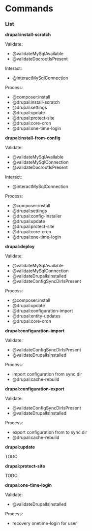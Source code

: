 # Commands

### List

**drupal:install-scratch**

Validate:
- @validateMySqlAvailable
- @validateDocrootIsPresent

Interact:
- @interactMySqlConnection

Process:
- @composer:install
- @drupal:install-scratch
- @drupal:settings
- @drupal:update
- @drupal:protect-site
- @drupal:core-cron
- @drupal:one-time-login

**drupal:install-from-config**

Validate:
- @validateMySqlAvailable
- @validateMySqlConnection
- @validateDocrootIsPresent

Interact:
- @interactMySqlConnection

Process:
- @composer:install
- @drupal:settings
- @drupal:config-installer
- @drupal:update
- @drupal:protect-site
- @drupal:core-cron
- @drupal:one-time-login

**drupal:deploy**

Validate:
- @validateMySqlAvailable
- @validateMySqlConnection
- @validateDrupalIsInstalled
- @validateConfigSyncDirIsPresent

Process:
- @composer:install
- @drupal:update
- @drupal:configuration-import
- @drupal:entity-updates
- @drupal:core-cron

**drupal:configuration-import**

Validate:
- @validateConfigSyncDirIsPresent
- @validateDrupalIsInstalled

Process:
- import configuration from sync dir
- @drupal:cache-rebuild

**drupal:configuration-export**

Validate:
- @validateConfigSyncDirIsPresent
- @validateDrupalIsInstalled

Process:
- export configuration from to sync dir
- @drupal:cache-rebuild

**drupal:update**

TODO.


**drupal:protect-site**

TODO.

**drupal:one-time-login**

Validate:
- @validateDrupalIsInstalled

Process:
- recovery onetime-login for user